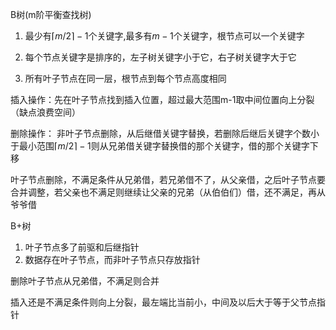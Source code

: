 B树(m阶平衡查找树)

1. 最少有$\lceil m/2 \rceil-1$个关键字,最多有$m-1$个关键字，根节点可以一个关键字

2. 每个节点关键字是排序的，左子树关键字小于它，右子树关键字大于它

3. 所有叶子节点在同一层，根节点到每个节点高度相同

插入操作：先在叶子节点找到插入位置，超过最大范围m-1取中间位置向上分裂（缺点浪费空间）

删除操作：
非叶子节点删除，从后继借关键字替换，若删除后继后关键字个数小于最小范围$\lceil m/2 \rceil-1$则从兄弟借关键字替换借的那个关键字，借的那个关键字下移

叶子节点删除，不满足条件从兄弟借，若兄弟借不了，从父亲借，之后叶子节点要合并调整，若父亲也不满足则继续让父亲的兄弟（从伯伯们）借，还不满足，再从爷爷借

B+树

1. 叶子节点多了前驱和后继指针
2. 数据存在叶子节点，而非叶子节点只存放指针

删除叶子节点从兄弟借，不满足则合并

插入还是不满足条件则向上分裂，最左端比当前小，中间及以后大于等于父节点指针



